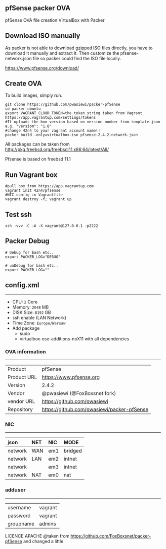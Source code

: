 ## pfSense packer OVA
pfSense OVA file creation VirtualBox with Packer

## Download ISO manually
As packer is not able to download gzipped ISO files directly, you have to download
it manually and extract it. Then customize the pfsense-network.json file so packer could
find the ISO file locally.

https://www.pfsense.org/download/

## Create OVA
To build images, simply run.

```
git clone https://github.com/pwasiewi/packer-pfSense
cd packer-ubuntu
export VAGRANT_CLOUD_TOKEN=the token string taken from Vagrant https://app.vagrantup.com/settings/tokens
#It uploads the box version based on version number from template.json e.g. "version": "1.8"
#change 42n4 to your vagrant account name!!
packer build -only=virtualbox-iso pfsense-2.4.2-network.json
```

All packages can be taken from http://pkg.freebsd.org/freebsd:11:x86:64/latest/All/

Pfsense is based on freebsd 11.1

## Run Vagrant box

```
#pull box from https://app.vagrantup.com
vagrant init 42n4/pfsense
#NIC config in Vagrantfile
vagrant destroy -f; vagrant up
```

## Test ssh
```
ssh -vvv -C -A -X vagrant@127.0.0.1 -p2222

```


## Packer Debug

```shell
# Debug for bash etc..
export PACKER_LOG="DEBUG"

# unDebug for bash etc..
export PACKER_LOG=""
```


## config.xml
---

* CPU: `2` Core
* Memory: `2048` MB
* DISK Size: `8192` GB
* ssh enable (LAN Network)
* Time Zone: `Europe/Warsaw`
* Add package
  * sudo
  * virtualbox-ose-additions-noX11 with all dependencies


### OVA information
---

|             |                                              |
|:-           |:-                                            |
| Product     | pfSense                                      |
| Product URL | https://www.pfsense.org                      |
| Version     | 2.4.2                                        |
| Vendor      | @pwasiewi (@FoxBoxsnet fork)                 |
| vendor URL  | https://github.com/pwasiewi                  |
| Repository  | https://github.com/pwasiewi/packer-pfSense   |


### NIC
---

| json    | NET  | NIC | MODE    |
|:-       |:-    |:-   |:-       |
| network | WAN  | em1 | bridged |
| network | LAN  | em2 | intnet  |
| network |      | em3 | intnet  |
| network | NAT  | em0 | nat     |


### adduser
---
|           |         |
|:-         |:-       |
| username  | vagrant |
| password  | vagrant |
| groupname | admins  |

LICENCE APACHE
@taken from https://github.com/FoxBoxsnet/packer-pfSense and changed a little
